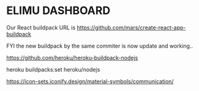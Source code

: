 # ELIMU DASHBOARD

Our React buildpack URL is https://github.com/mars/create-react-app-buildpack


FYI the new buildpack by the same commiter is now update and working..

https://github.com/heroku/heroku-buildpack-nodejs

heroku buildpacks:set heroku/nodejs

https://icon-sets.iconify.design/material-symbols/communication/